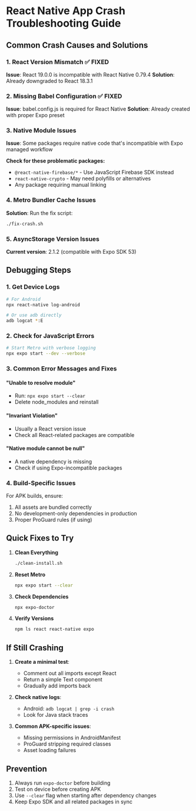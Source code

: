 # React Native App Crash Troubleshooting Guide

## Common Crash Causes and Solutions

### 1. React Version Mismatch ✅ FIXED
**Issue**: React 19.0.0 is incompatible with React Native 0.79.4
**Solution**: Already downgraded to React 18.3.1

### 2. Missing Babel Configuration ✅ FIXED
**Issue**: babel.config.js is required for React Native
**Solution**: Already created with proper Expo preset

### 3. Native Module Issues
**Issue**: Some packages require native code that's incompatible with Expo managed workflow

**Check for these problematic packages:**
- `@react-native-firebase/*` - Use JavaScript Firebase SDK instead
- `react-native-crypto` - May need polyfills or alternatives
- Any package requiring manual linking

### 4. Metro Bundler Cache Issues
**Solution**: Run the fix script:
```bash
./fix-crash.sh
```

### 5. AsyncStorage Version Issues
**Current version**: 2.1.2 (compatible with Expo SDK 53)

## Debugging Steps

### 1. Get Device Logs
```bash
# For Android
npx react-native log-android

# Or use adb directly
adb logcat *:E
```

### 2. Check for JavaScript Errors
```bash
# Start Metro with verbose logging
npx expo start --dev --verbose
```

### 3. Common Error Messages and Fixes

#### "Unable to resolve module"
- Run: `npx expo start --clear`
- Delete node_modules and reinstall

#### "Invariant Violation"
- Usually a React version issue
- Check all React-related packages are compatible

#### "Native module cannot be null"
- A native dependency is missing
- Check if using Expo-incompatible packages

### 4. Build-Specific Issues

For APK builds, ensure:
1. All assets are bundled correctly
2. No development-only dependencies in production
3. Proper ProGuard rules (if using)

## Quick Fixes to Try

1. **Clean Everything**
   ```bash
   ./clean-install.sh
   ```

2. **Reset Metro**
   ```bash
   npx expo start --clear
   ```

3. **Check Dependencies**
   ```bash
   npx expo-doctor
   ```

4. **Verify Versions**
   ```bash
   npm ls react react-native expo
   ```

## If Still Crashing

1. **Create a minimal test**:
   - Comment out all imports except React
   - Return a simple Text component
   - Gradually add imports back

2. **Check native logs**:
   - Android: `adb logcat | grep -i crash`
   - Look for Java stack traces

3. **Common APK-specific issues**:
   - Missing permissions in AndroidManifest
   - ProGuard stripping required classes
   - Asset loading failures

## Prevention

1. Always run `expo-doctor` before building
2. Test on device before creating APK
3. Use `--clear` flag when starting after dependency changes
4. Keep Expo SDK and all related packages in sync